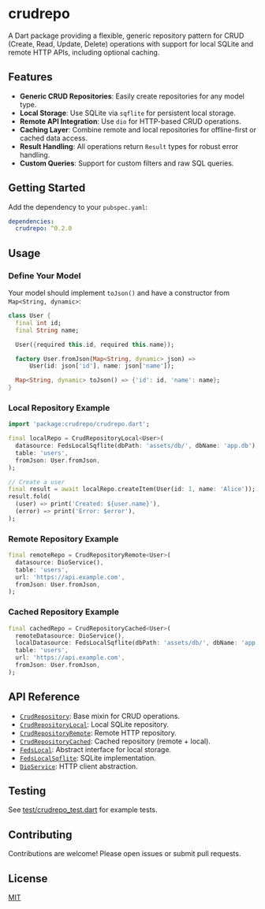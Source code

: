<!-- 
This README describes the package. If you publish this package to pub.dev,
this README's contents appear on the landing page for your package.

For information about how to write a good package README, see the guide for
[writing package pages](https://dart.dev/tools/pub/writing-package-pages). 

For general information about developing packages, see the Dart guide for
[creating packages](https://dart.dev/guides/libraries/create-packages)
and the Flutter guide for
[developing packages and plugins](https://flutter.dev/to/develop-packages). 
-->

# crudrepo

A Dart package providing a flexible, generic repository pattern for CRUD (Create, Read, Update, Delete) operations with support for local SQLite and remote HTTP APIs, including optional caching.

## Features

- **Generic CRUD Repositories**: Easily create repositories for any model type.
- **Local Storage**: Use SQLite via `sqflite` for persistent local storage.
- **Remote API Integration**: Use `dio` for HTTP-based CRUD operations.
- **Caching Layer**: Combine remote and local repositories for offline-first or cached data access.
- **Result Handling**: All operations return `Result` types for robust error handling.
- **Custom Queries**: Support for custom filters and raw SQL queries.

## Getting Started

Add the dependency to your `pubspec.yaml`:

```yaml
dependencies:
  crudrepo: ^0.2.0
```

## Usage

### Define Your Model

Your model should implement `toJson()` and have a constructor from `Map<String, dynamic>`:

```dart
class User {
  final int id;
  final String name;

  User({required this.id, required this.name});

  factory User.fromJson(Map<String, dynamic> json) =>
      User(id: json['id'], name: json['name']);

  Map<String, dynamic> toJson() => {'id': id, 'name': name};
}
```

### Local Repository Example

```dart
import 'package:crudrepo/crudrepo.dart';

final localRepo = CrudRepositoryLocal<User>(
  datasource: FedsLocalSqflite(dbPath: 'assets/db/', dbName: 'app.db'),
  table: 'users',
  fromJson: User.fromJson,
);

// Create a user
final result = await localRepo.createItem(User(id: 1, name: 'Alice'));
result.fold(
  (user) => print('Created: ${user.name}'),
  (error) => print('Error: $error'),
);
```

### Remote Repository Example

```dart
final remoteRepo = CrudRepositoryRemote<User>(
  datasource: DioService(),
  table: 'users',
  url: 'https://api.example.com',
  fromJson: User.fromJson,
);
```

### Cached Repository Example

```dart
final cachedRepo = CrudRepositoryCached<User>(
  remoteDatasource: DioService(),
  localDatasource: FedsLocalSqflite(dbPath: 'assets/db/', dbName: 'app.db'),
  table: 'users',
  url: 'https://api.example.com',
  fromJson: User.fromJson,
);
```

## API Reference

- [`CrudRepository`](lib/src/repositories/crud_repository.dart): Base mixin for CRUD operations.
- [`CrudRepositoryLocal`](lib/src/repositories/crud_repository_local.dart): Local SQLite repository.
- [`CrudRepositoryRemote`](lib/src/repositories/crud_repository_remote.dart): Remote HTTP repository.
- [`CrudRepositoryCached`](lib/src/repositories/crud_repository_cached.dart): Cached repository (remote + local).
- [`FedsLocal`](lib/src/sqlitelib/feds_local.dart): Abstract interface for local storage.
- [`FedsLocalSqflite`](lib/src/sqlitelib/feds_local_sqflite.dart): SQLite implementation.
- [`DioService`](lib/src/dio_service.dart): HTTP client abstraction.

## Testing

See [test/crudrepo_test.dart](test/crudrepo_test.dart) for example tests.

## Contributing

Contributions are welcome! Please open issues or submit pull requests.

## License

[MIT](LICENSE)
